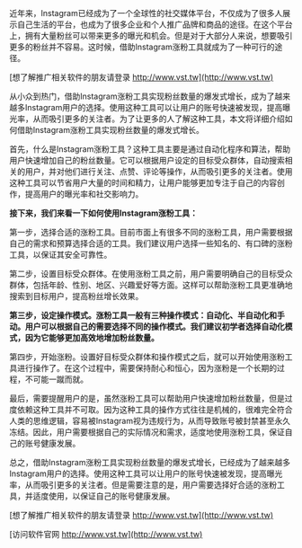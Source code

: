 近年来，Instagram已经成为了一个全球性的社交媒体平台，不仅成为了很多人展示自己生活的平台，也成为了很多企业和个人推广品牌和商品的途径。在这个平台上，拥有大量粉丝可以带来更多的曝光和机会。但是对于大部分人来说，想要吸引更多的粉丝并不容易。这时候，借助Instagram涨粉工具就成为了一种可行的途径。

[想了解推广相关软件的朋友请登录 http://www.vst.tw](http://www.vst.tw)

从小众到热门，借助Instagram涨粉工具实现粉丝数量的爆发式增长，成为了越来越多Instagram用户的选择。使用这种工具可以让用户的账号快速被发现，提高曝光率，从而吸引更多的关注者。为了让更多的人了解这种工具，本文将详细介绍如何借助Instagram涨粉工具实现粉丝数量的爆发式增长。

首先，什么是Instagram涨粉工具？这种工具主要是通过自动化程序和算法，帮助用户快速增加自己的粉丝数量。它可以根据用户设定的目标受众群体，自动搜索相关的用户，并对他们进行关注、点赞、评论等操作，从而吸引更多的关注者。使用这种工具可以节省用户大量的时间和精力，让用户能够更加专注于自己的内容创作，提高用户的曝光率和社交影响力。

**接下来，我们来看一下如何使用Instagram涨粉工具：**

第一步，选择合适的涨粉工具。目前市面上有很多不同的涨粉工具，用户需要根据自己的需求和预算选择合适的工具。我们建议用户选择一些知名的、有口碑的涨粉工具，以保证其安全可靠性。

第二步，设置目标受众群体。在使用涨粉工具之前，用户需要明确自己的目标受众群体，包括年龄、性别、地区、兴趣爱好等方面。这样可以帮助涨粉工具更准确地搜索到目标用户，提高粉丝增长效果。

**第三步，设定操作模式。涨粉工具一般有三种操作模式：自动化、半自动化和手动。用户可以根据自己的需要选择不同的操作模式。我们建议初学者选择自动化模式，因为它能够更加高效地增加粉丝数量。**

第四步，开始涨粉。设置好目标受众群体和操作模式之后，就可以开始使用涨粉工具进行操作了。在这个过程中，需要保持耐心和恒心，因为涨粉是一个长期的过程，不可能一蹴而就。

最后，需要提醒用户的是，虽然涨粉工具可以帮助用户快速增加粉丝数量，但是过度依赖这种工具并不可取。因为这种工具的操作方式往往是机械的，很难完全符合人类的思维逻辑，容易被Instagram视为违规行为，从而导致账号被封禁甚至永久冻结。因此，用户需要根据自己的实际情况和需求，适度地使用涨粉工具，保证自己的账号健康发展。

总之，借助Instagram涨粉工具实现粉丝数量的爆发式增长，已经成为了越来越多Instagram用户的选择。使用这种工具可以让用户的账号快速被发现，提高曝光率，从而吸引更多的关注者。但是需要注意的是，用户需要选择好合适的涨粉工具，并适度使用，以保证自己的账号健康发展。

[想了解推广相关软件的朋友请登录 http://www.vst.tw](http://www.vst.tw)


[访问软件官网 http://www.vst.tw](http://www.vst.tw)
